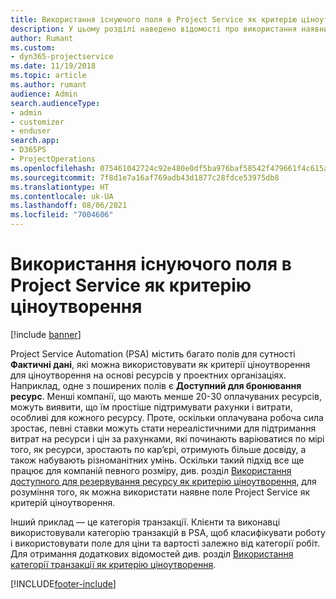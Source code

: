 ```yaml
---
title: Використання існуючого поля в Project Service як критерію ціноутворення
description: У цьому розділі наведено відомості про використання наявних полів Project Service як критеріїв ціноутворення.
author: Rumant
ms.custom:
- dyn365-projectservice
ms.date: 11/19/2018
ms.topic: article
ms.author: rumant
audience: Admin
search.audienceType:
- admin
- customizer
- enduser
search.app:
- D365PS
- ProjectOperations
ms.openlocfilehash: 075461042724c92e480e0df5ba976baf58542f479661f4c615aa442a150d0f8a
ms.sourcegitcommit: 7f8d1e7a16af769adb43d1877c28fdce53975db8
ms.translationtype: HT
ms.contentlocale: uk-UA
ms.lasthandoff: 08/06/2021
ms.locfileid: "7004606"
---
```

# <a name="use-an-existing-field-in-project-service-as-a-pricing-dimension"></a>Використання існуючого поля в Project Service як критерію ціноутворення

[!include [banner](../includes/psa-now-project-operations.md)]

Project Service Automation (PSA) містить багато полів для сутності **Фактичні дані**, які можна використовувати як критерії ціноутворення для ціноутворення на основі ресурсів у проектних організаціях. Наприклад, одне з поширених полів є **Доступний для бронювання ресурс**. Менші компанії, що мають менше 20-30 оплачуваних ресурсів, можуть виявити, що їм простіше підтримувати рахунки і витрати, особливі для кожного ресурсу. Проте, оскільки оплачувана робоча сила зростає, певні ставки можуть стати нереалістичними для підтримання витрат на ресурси і цін за рахунками, які починають варіюватися по мірі того, як ресурси, зростають по кар’єрі, отримують більше досвіду, а також набувають різноманітних умінь. Оскільки такий підхід все ще працює для компаній певного розміру, див. розділ [Використання доступного для резервування ресурсу як критерію ціноутворення](bookable-resource-pricing-dimension.md), для розуміння того, як можна використати наявне поле Project Service як критерій ціноутворення.

Інший приклад — це категорія транзакції. Клієнти та виконавці використовували категорію транзакцій в PSA, щоб класифікувати роботу і використовувати поле для ціни та вартості залежно від категорії робіт. Для отримання додаткових відомостей див. розділ [Використання категорії транзакції як критерію ціноутворення](transaction-category-pricing-dimension.md).


[!INCLUDE[footer-include](../includes/footer-banner.md)]